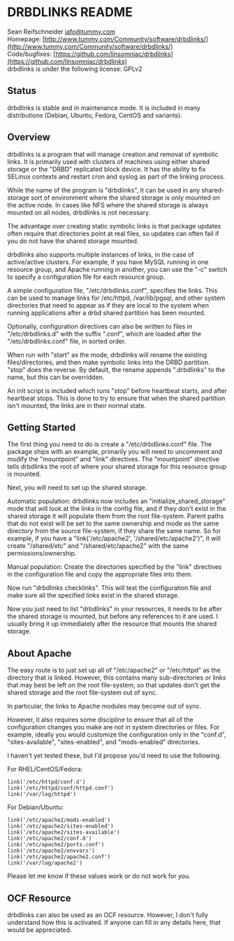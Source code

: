 DRBDLINKS README
================

Sean Reifschneider <jafo@tummy.com>  
Homepage: [http://www.tummy.com/Community/software/drbdlinks/](http://www.tummy.com/Community/software/drbdlinks/)  
Code/bugfixes: [https://github.com/linsomniac/drbdlinks](https://github.com/linsomniac/drbdlinks)  
drbdlinks is under the following license: GPLv2

Status
------

drbdlinks is stable and in maintenance mode.  It is included in many
distributions (Debian, Ubuntu, Fedora, CentOS and variants).

Overview
--------

drbdlinks is a program that will manage creation and removal of symbolic
links.  It is primarily used with clusters of machines using either shared
storage or the "DRBD" replicated block device.  It has the ability to fix
SELinux contexts and restart cron and syslog as part of the linking
process.

While the name of the program is "drbdlinks", it can be used in any
shared-storage sort of environment where the shared storage is only mounted
on the active node.  In cases like NFS where the shared storage is always
mounted on all nodes, drbdlinks is not necessary.

The advantage over creating static symbolic links is that package updates
often require that directories point at real files, so updates can often
fail if you do not have the shared storage mounted.

drbdlinks also supports multiple instances of links, in the case of
active/active clusters.  For example, if you have MySQL running in one
resource group, and Apache running in another, you can use the "-c"
switch to specify a configuration file for each resource group.

A simple configuration file, "/etc/drbdlinks.conf", specifies the links.
This can be used to manage links for /etc/httpd, /var/lib/pgsql, and other
system directories that need to appear as if they are local to the system
when running applications after a drbd shared partition has been mounted.

Optionally, configuration directives can also be written to files in
"/etc/drbdlinks.d" with the suffix ".conf", which are loaded after the
"/etc/drbdlinks.conf" file, in sorted order.

When run with "start" as the mode, drbdlinks will rename the existing
files/directories, and then make symbolic links into the DRBD partition.
"stop" does the reverse.  By default, the rename appends ".drbdlinks" to
the name, but this can be overridden.

An init script is included which runs "stop" before heartbeat starts, and
after heartbeat stops.  This is done to try to ensure that when the shared
partition isn't mounted, the links are in their normal state.

Getting Started
---------------

The first thing you need to do is create a "/etc/drbdlinks.conf" file.  The
package ships with an example, primarily you will need to uncomment and
modify the "mountpoint" and "link" directives.  The "mountpoint" directive
tells drbdlinks the root of where your shared storage for this resource
group is mounted.

Next, you will need to set up the shared storage.

Automatic population: drbdlinks now includes an "initialize_shared_storage"
mode that will look at the links in the config file, and if they don't
exist in the shared storage it will populate them from the root
file-system.  Parent paths that do not exist will be set to the same
ownership and mode as the same directory from the source file-system, if
they share the same name.  So for example, if you have a
"link('/etc/apache2', '/shared/etc/apache2')", it will create "/shared/etc"
and "/shared/etc/apache2" with the same permissions/ownership.

Manual population: Create the directories specified by the "link" directives
in the configuration file and copy the appropriate files into them.


Now run "drbdlinks checklinks".  This will test the configuration file and
make sure all the specified links exist in the shared storage.

Now you just need to list "drbdlinks" in your resources, it needs to be
after the shared storage is mounted, but before any references to it are
used.  I usually bring it up immediately after the resource that mounts the
shared storage.

About Apache
------------

The easy route is to just set up all of "/etc/apache2" or "/etc/httpd" as
the directory that is linked.  However, this contains many sub-directories
or links that may best be left on the root file-system, so that updates
don't get the shared storage and the root file-system out of sync.

In particular, the links to Apache modules may become out of sync.

However, it also requires some discipline to ensure that all of the
configuration changes you make are not in system directories or files.  For
example, ideally you would customize the configuration only in the
"conf.d", "sites-available", "sites-enabled", and "mods-enabled"
directories.

I haven't yet tested these, but I'd propose you'd need to use the
following.

For RHEL/CentOS/Fedora:

    link('/etc/httpd/conf.d')
    link('/etc/httpd/conf/httpd.conf')
    link('/var/log/httpd')

For Debian/Ubuntu:

    link('/etc/apache2/mods-enabled')
    link('/etc/apache2/sites-enabled')
    link('/etc/apache2/sites-available')
    link('/etc/apache2/conf.d')
    link('/etc/apache2/ports.conf')
    link('/etc/apache2/envvars')
    link('/etc/apache2/apache2.conf')
    link('/var/log/apache2')

Please let me know if these values work or do not work for you.

OCF Resource
------------

drbdlinks can also be used as an OCF resource.  However, I don't fully
understand how this is activated.  If anyone can fill in any details here,
that would be appreciated.
